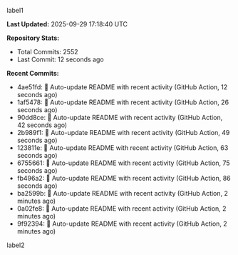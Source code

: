 
label1 
<!-- ACTIVITY_START -->
**Last Updated:** 2025-09-29 17:18:40 UTC

**Repository Stats:**
- Total Commits: 2552
- Last Commit: 12 seconds ago

**Recent Commits:**
- 4ae51fd: 🤖 Auto-update README with recent activity (GitHub Action, 12 seconds ago)
- 1af5478: 🤖 Auto-update README with recent activity (GitHub Action, 26 seconds ago)
- 90dd8ce: 🤖 Auto-update README with recent activity (GitHub Action, 42 seconds ago)
- 2b989f1: 🤖 Auto-update README with recent activity (GitHub Action, 49 seconds ago)
- 123811e: 🤖 Auto-update README with recent activity (GitHub Action, 63 seconds ago)
- 6755661: 🤖 Auto-update README with recent activity (GitHub Action, 75 seconds ago)
- fb496a2: 🤖 Auto-update README with recent activity (GitHub Action, 86 seconds ago)
- ba2599b: 🤖 Auto-update README with recent activity (GitHub Action, 2 minutes ago)
- 0a02fe8: 🤖 Auto-update README with recent activity (GitHub Action, 2 minutes ago)
- 9f92394: 🤖 Auto-update README with recent activity (GitHub Action, 2 minutes ago)
<!-- ACTIVITY_END -->

label2
